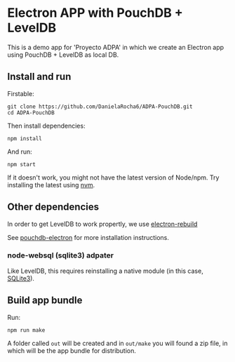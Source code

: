 # Electron APP with PouchDB + LevelDB

This is a demo app for 'Proyecto ADPA' in which we create an Electron app using PouchDB + LevelDB as local DB.

## Install and run

Firstable:

    git clone https://github.com/DanielaRocha6/ADPA-PouchDB.git
    cd ADPA-PouchDB

Then install dependencies:

    npm install

And run:

    npm start

If it doesn't work, you might not have the latest version of Node/npm. Try installing the latest using [nvm](https://github.com/creationix/nvm).

## Other dependencies

In order to get LevelDB to work propertly, we use [electron-rebuild](https://github.com/electron/electron-rebuild)

See [pouchdb-electron](https://github.com/nolanlawson/pouchdb-electron) for more installation instructions.

### node-websql (sqlite3) adpater

Like LevelDB, this requires reinstalling a native module (in this case, [SQLite3](https://github.com/mapbox/node-sqlite3)).


## Build app bundle

Run:

    npm run make


A folder called `out` will be created and in `out/make` you will found a zip file, in which will be the app bundle for distribution.